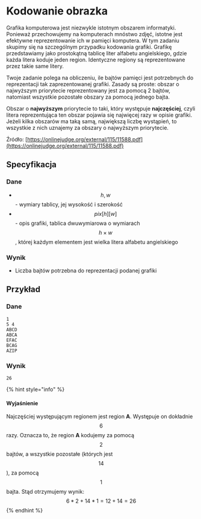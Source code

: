 # Kodowanie obrazka

Grafika komputerowa jest niezwykle istotnym obszarem informatyki. Ponieważ przechowujemy na komputerach mnóstwo zdjęć, istotne jest efektywne reprezentowanie ich w pamięci komputera. W tym zadaniu skupimy się na szczególnym przypadku kodowania grafiki. Grafikę przedstawiamy jako prostokątną tablicę liter alfabetu angielskiego, gdzie każda litera koduje jeden region. Identyczne regiony są reprezentowane przez takie same litery.

Twoje zadanie polega na obliczeniu, ile bajtów pamięci jest potrzebnych do reprezentacji tak zaprezentowanej grafiki. Zasady są proste: obszar o najwyższym priorytecie reprezentowany jest za pomocą 2 bajtów, natomiast wszystkie pozostałe obszary za pomocą jednego bajta.

Obszar o **najwyższym** priorytecie to taki, który występuje **najczęściej**, czyli litera reprezentująca ten obszar pojawia się najwięcej razy w opisie grafiki. Jeżeli kilka obszarów ma taką samą, największą liczbę wystąpień, to wszystkie z nich uznajemy za obszary o najwyższym priorytecie.

Źródło: [https://onlinejudge.org/external/115/11588.pdf](https://onlinejudge.org/external/115/11588.pdf)

## Specyfikacja

### Dane

* $$h, w$$ - wymiary tablicy, jej wysokość i szerokość
* $$pix[h][w]$$ - opis grafiki, tablica dwuwymiarowa o wymiarach $$h\times w$$, której każdym elementem jest wielka litera alfabetu angielskiego

### Wynik

* Liczba bajtów potrzebna do reprezentacji podanej grafiki

## Przykład

### Dane

```
1
5 4
ABCD
ABCA
EFAC
BCAG
AZIP
```

### Wynik

```
26
```

{% hint style="info" %}
#### Wyjaśnienie

Najczęściej występującym regionem jest region **A**. Występuje on dokładnie $$6$$ razy. Oznacza to, że region **A** kodujemy za pomocą $$2$$ bajtów, a wszystkie pozostałe (których jest $$14$$), za pomocą $$1$$ bajta. Stąd otrzymujemy wynik: $$6*2 + 14*1 = 12 + 14 = 26$$
{% endhint %}
